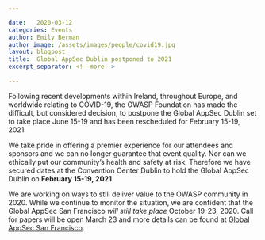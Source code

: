 ```yaml
---

date:   2020-03-12
categories: Events
author: Emily Berman
author_image: /assets/images/people/covid19.jpg
layout: blogpost
title:  Global AppSec Dublin postponed to 2021
excerpt_separator: <!--more-->

---
```


Following recent developments within Ireland, throughout Europe, and worldwide relating to COVID-19, the OWASP Foundation has made the difficult, but considered decision, to postpone the Global AppSec Dublin set to take place June 15-19 and has been rescheduled for February 15-19, 2021.

<!--more-->

We take pride in offering a premier experience for our attendees and sponsors and we can no longer guarantee that event quality. Nor can we ethically put our community’s health and safety at risk. Therefore we have secured dates at the Convention Center Dublin to hold the Global AppSec Dublin on **February 15-19, 2021**.

We are working on ways to still deliver value to the OWASP community in 2020. While we continue to monitor the situation, we are confident that the Global AppSec San Francisco *will still take place* October 19-23, 2020. Call for papers will be open March 23 and more details can be found at [Global AppSec San Francisco](https://sf.globalappsec.org).

